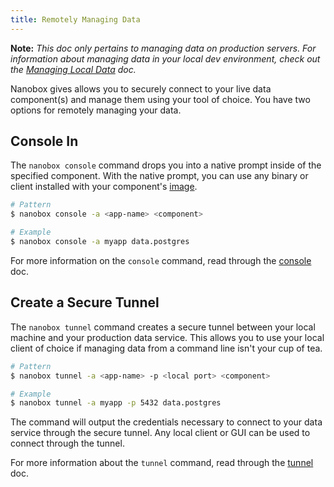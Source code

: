 ```yaml
---
title: Remotely Managing Data
---
```


**Note:** *This doc only pertains to managing data on production servers. For information about managing data in your local dev environment, check out the [Managing Local Data](/local-dev/managing-local-data/) doc.*

Nanobox gives allows you to securely connect to your live data component(s) and manage them using your tool of choice. You have two options for remotely managing your data.

## Console In
The `nanobox console` command drops you into a native prompt inside of the specified component. With the native prompt, you can use any binary or client installed with your component's [image](/engines-images/#images).

```bash
# Pattern
$ nanobox console -a <app-name> <component>

# Example
$ nanobox console -a myapp data.postgres
```

For more information on the `console` command, read through the [console](/cli/console/) doc.

## Create a Secure Tunnel
The `nanobox tunnel` command creates a secure tunnel between your local machine and your production data service. This allows you to use your local client of choice if managing data from a command line isn't your cup of tea.

```bash
# Pattern
$ nanobox tunnel -a <app-name> -p <local port> <component>

# Example
$ nanobox tunnel -a myapp -p 5432 data.postgres
```

The command will output the credentials necessary to connect to your data service through the secure tunnel. Any local client or GUI can be used to connect through the tunnel.

For more information about the `tunnel` command, read through the [tunnel](/cli/tunnel/) doc.
